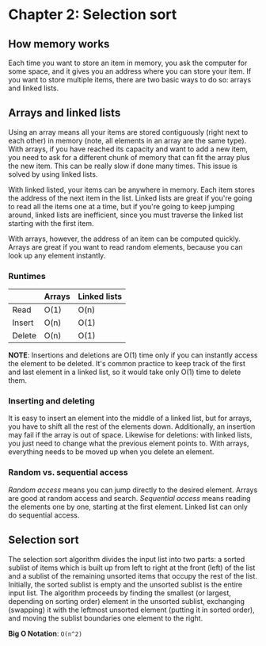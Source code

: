 # Chapter 2: Selection sort

## How memory works

Each time you want to store an item in memory, you ask the computer for some space, and it gives you an address where you can store your item. If you want to store multiple items, there are two basic ways to do so: arrays and linked lists.

## Arrays and linked lists

Using an array means all your items are stored contiguously (right next to each other) in memory (note, all elements in an array are the same type). With arrays, if you have reached its capacity and want to add a new item, you need to ask for a different chunk of memory that can fit the array plus the new item. This can be really slow if done many times. This issue is solved by using linked lists.

With linked listed, your items can be anywhere in memory. Each item stores the address of the next item in the list. Linked lists are great if you're going to read all the items one at a time, but if you're going to keep jumping around, linked lists are inefficient, since you must traverse the linked list starting with the first item.

With arrays, however, the address of an item can be computed quickly. Arrays are great if you want to read random elements, because you can look up any element instantly.

### Runtimes

|        | Arrays | Linked lists |
| ------ | ------ | ------------ |
| Read   | O(1)   | O(n)         |
| Insert | O(n)   | O(1)         |
| Delete | O(n)   | O(1)         |

**NOTE**: Insertions and deletions are O(1) time only if you can instantly access the element to be deleted. It's common practice to keep track of the first and last element in a linked list, so it would take only O(1) time to delete them.

### Inserting and deleting

It is easy to insert an element into the middle of a linked list, but for arrays, you have to shift all the rest of the elements down. Additionally, an insertion may fail if the array is out of space. Likewise for deletions: with linked lists, you just need to change what the previous element points to. With arrays, everything needs to be moved up when you delete an element.

### Random vs. sequential access

*Random access* means you can jump directly to the desired element. Arrays are good at random access and search. *Sequential access* means reading the elements one by one, starting at the first element. Linked list can only do sequential access.

## Selection sort

The selection sort algorithm divides the input list into two parts: a sorted sublist of items which is built up from left to right at the front (left) of the list and a sublist of the remaining unsorted items that occupy the rest of the list. Initially, the sorted sublist is empty and the unsorted sublist is the entire input list. The algorithm proceeds by finding the smallest (or largest, depending on sorting order) element in the unsorted sublist, exchanging (swapping) it with the leftmost unsorted element (putting it in sorted order), and moving the sublist boundaries one element to the right.

**Big O Notation**: `O(n^2)`
